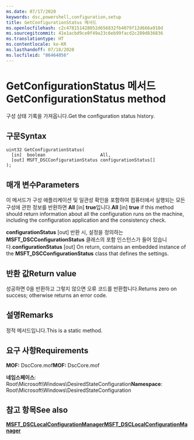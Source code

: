 ```yaml
---
ms.date: 07/17/2020
keywords: dsc,powershell,configuration,setup
title: GetConfigurationStatus 메서드
ms.openlocfilehash: c2c478151428052d656832fb4079f12d666a910d
ms.sourcegitcommit: 41e1acbd9ce0f49a23c6eb99facd2c280d836836
ms.translationtype: HT
ms.contentlocale: ko-KR
ms.lasthandoff: 07/18/2020
ms.locfileid: "86464056"
---
```

# <a name="getconfigurationstatus-method"></a><span data-ttu-id="1835d-103">GetConfigurationStatus 메서드</span><span class="sxs-lookup"><span data-stu-id="1835d-103">GetConfigurationStatus method</span></span>

<span data-ttu-id="1835d-104">구성 상태 기록을 가져옵니다.</span><span class="sxs-lookup"><span data-stu-id="1835d-104">Get the configuration status history.</span></span>

## <a name="syntax"></a><span data-ttu-id="1835d-105">구문</span><span class="sxs-lookup"><span data-stu-id="1835d-105">Syntax</span></span>

```mof
uint32 GetConfigurationStatus(
  [in]  boolean                     All,
  [out] MSFT_DSCConfigurationStatus configurationStatus[]
);
```

## <a name="parameters"></a><span data-ttu-id="1835d-106">매개 변수</span><span class="sxs-lookup"><span data-stu-id="1835d-106">Parameters</span></span>

<span data-ttu-id="1835d-107">이 메서드가 구성 애플리케이션 및 일관성 확인을 포함하여 컴퓨터에서 실행되는 모든 구성에 관한 정보를 반환하면 **All** \[in\] **true**입니다.</span><span class="sxs-lookup"><span data-stu-id="1835d-107">**All** \[in\] **true** if this method should return information about all the configuration runs on the machine, including the configuration application and the consistency check.</span></span>

<span data-ttu-id="1835d-108">**configurationStatus** \[out\] 반환 시, 설정을 정의하는 **MSFT_DSCConfigurationStatus** 클래스의 포함 인스턴스가 들어 있습니다.</span><span class="sxs-lookup"><span data-stu-id="1835d-108">**configurationStatus** \[out\] On return, contains an embedded instance of the **MSFT_DSCConfigurationStatus** class that defines the settings.</span></span>

## <a name="return-value"></a><span data-ttu-id="1835d-109">반환 값</span><span class="sxs-lookup"><span data-stu-id="1835d-109">Return value</span></span>

<span data-ttu-id="1835d-110">성공하면 0을 반환하고 그렇지 않으면 오류 코드를 반환합니다.</span><span class="sxs-lookup"><span data-stu-id="1835d-110">Returns zero on success; otherwise returns an error code.</span></span>

## <a name="remarks"></a><span data-ttu-id="1835d-111">설명</span><span class="sxs-lookup"><span data-stu-id="1835d-111">Remarks</span></span>

<span data-ttu-id="1835d-112">정적 메서드입니다.</span><span class="sxs-lookup"><span data-stu-id="1835d-112">This is a static method.</span></span>

## <a name="requirements"></a><span data-ttu-id="1835d-113">요구 사항</span><span class="sxs-lookup"><span data-stu-id="1835d-113">Requirements</span></span>

<span data-ttu-id="1835d-114">**MOF:** DscCore.mof</span><span class="sxs-lookup"><span data-stu-id="1835d-114">**MOF:** DscCore.mof</span></span>

<span data-ttu-id="1835d-115">**네임스페이스**: Root\Microsoft\Windows\DesiredStateConfiguration</span><span class="sxs-lookup"><span data-stu-id="1835d-115">**Namespace**: Root\Microsoft\Windows\DesiredStateConfiguration</span></span>

## <a name="see-also"></a><span data-ttu-id="1835d-116">참고 항목</span><span class="sxs-lookup"><span data-stu-id="1835d-116">See also</span></span>

[<span data-ttu-id="1835d-117">**MSFT_DSCLocalConfigurationManager**</span><span class="sxs-lookup"><span data-stu-id="1835d-117">**MSFT_DSCLocalConfigurationManager**</span></span>](msft-dsclocalconfigurationmanager.md)
